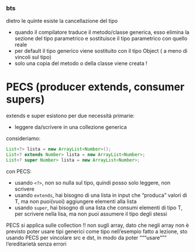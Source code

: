 ### bts
dietro le quinte esiste la cancellazione del tipo
- quando il compilatore traduce il metodo/classe generica, esso elimina la sezione del tipo parametrico e sostituisce il tipo parametrico con quello reale
- per default il tipo generico viene sostituito con il tipo Object ( a meno di vincoli sul tipo)
- solo una copia del metodo o della classe viene creata !
# PECS (producer extends, consumer supers)
extends e super esistono per due necessità primarie:
- leggere da/scrivere in una collezione generica

consideriamo: 
```java
List<?> lista = new ArrayList<Number>();
List<? extends Number> lista = new ArrayList<Number>;
List<? super Number> lista = new ArrayList<Number>;
```
con PECS:
- usando `<?>`, non so nulla sul tipo, quindi posso solo leggere, non scrivere
- usando `extends`, hai bisogno di una lista in input che “produca” valori di T, ma non puoi(vuoi) aggiungere elementi alla lista
- usando `super`, hai bisogno di una lista che consumi elementi di tipo T, per scrivere nella lisa, ma non puoi assumere il tipo degli stessi

 PECS si applica sulle collection !! non sugli array, dato che negli array non è previsto poter usare tipi generici come tipo
nell’esempio fatto a lezione, sto usando PECS per vincolare src e dst, in modo da poter “““usare””” l’ereditarietà senza errori